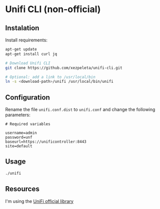 # Unifi CLI (non-official)

## Instalation

Install requirements:

```sh
apt-get update
apt-get install curl jq

# Download Unifi CLI
git clone https://github.com/xezpeleta/unifi-cli.git

# Optional: add a link to /usr/local/bin
ln -s <download-path>/unifi /usr/local/bin/unifi
```

## Configuration

Rename the file `unifi.conf.dist` to `unifi.conf` and change the following parameters:

```
# Required variables

username=admin
password=unf
baseurl=https://unificontroller:8443
site=default
```

## Usage

```sh
./unifi
```

## Resources

I'm using the [UniFi official library](https://dl.ubnt.com/unifi/5.4.11-6cbeae59e7/unifi_sh_api)
